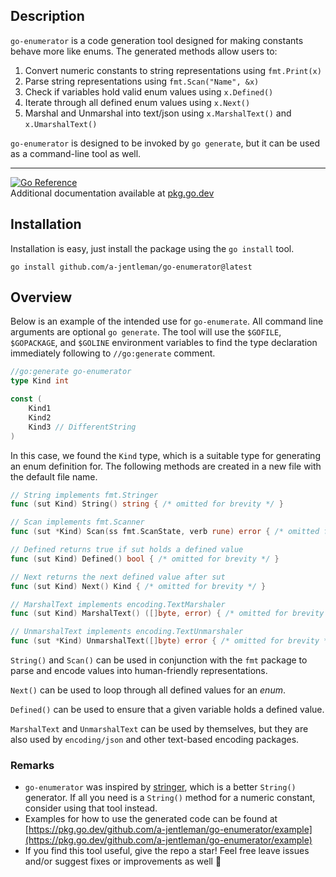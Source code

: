 ## Description

`go-enumerator` is a code generation tool designed for making constants behave more
like enums. The generated methods allow users to:

1. Convert numeric constants to string representations using `fmt.Print(x)`
2. Parse string representations using `fmt.Scan("Name", &x)`
3. Check if variables hold valid enum values using `x.Defined()`
4. Iterate through all defined enum values using `x.Next()`
5. Marshal and Unmarshal into text/json using `x.MarshalText()` and `x.UmarshalText()`

`go-enumerator` is designed to be invoked by `go generate`,
but it can be used as a command-line tool as well.

---

[![Go Reference](https://pkg.go.dev/badge/github.com/a-jentleman/go-enumerator.svg)](https://pkg.go.dev/github.com/a-jentleman/go-enumerator) <br />
Additional documentation available at [pkg.go.dev](https://pkg.go.dev/github.com/a-jentleman/go-enumerator)

## Installation

Installation is easy, just install the package using the `go install` tool.

```shell
go install github.com/a-jentleman/go-enumerator@latest
```

## Overview

Below is an example of the intended use for `go-enumerate`.
All command line arguments are optional `go generate`.
The tool will use the `$GOFILE`, `$GOPACKAGE`, and `$GOLINE` environment variables
to find the type declaration immediately following to `//go:generate` comment.

```go
//go:generate go-enumerator
type Kind int

const (
	Kind1
	Kind2
	Kind3 // DifferentString
)
```

In this case, we found the `Kind` type, which is a suitable type for generating an enum definition for.
The following methods are created in a new file with the default file name.

```go
// String implements fmt.Stringer
func (sut Kind) String() string { /* omitted for brevity */ }

// Scan implements fmt.Scanner
func (sut *Kind) Scan(ss fmt.ScanState, verb rune) error { /* omitted for brevity */ }

// Defined returns true if sut holds a defined value
func (sut Kind) Defined() bool { /* omitted for brevity */ }

// Next returns the next defined value after sut
func (sut Kind) Next() Kind { /* omitted for brevity */ }

// MarshalText implements encoding.TextMarshaler
func (sut Kind) MarshalText() ([]byte, error) { /* omitted for brevity */ }

// UnmarshalText implements encoding.TextUnmarshaler
func (sut *Kind) UnmarshalText([]byte) error { /* omitted for brevity */ }
```

`String()` and `Scan()` can be used in conjunction with the `fmt` package to parse
and encode values into human-friendly representations.

`Next()` can be used to loop through all defined values for an _enum_.

`Defined()` can be used to ensure that a given variable holds a defined value.

`MarshalText` and `UnmarshalText` can be used by themselves, but they are also
used by `encoding/json` and other text-based encoding packages.

### Remarks

- `go-enumerator` was inspired by [stringer](https://pkg.go.dev/golang.org/x/tools/cmd/stringer), which is a better `String()` generator. If all you need is a `String()` method for a numeric constant, consider using that tool instead.
- Examples for how to use the generated code can be found at [https://pkg.go.dev/github.com/a-jentleman/go-enumerator/example](https://pkg.go.dev/github.com/a-jentleman/go-enumerator/example)
- If you find this tool useful, give the repo a star! Feel free leave issues and/or suggest fixes or improvements as well 🙂
